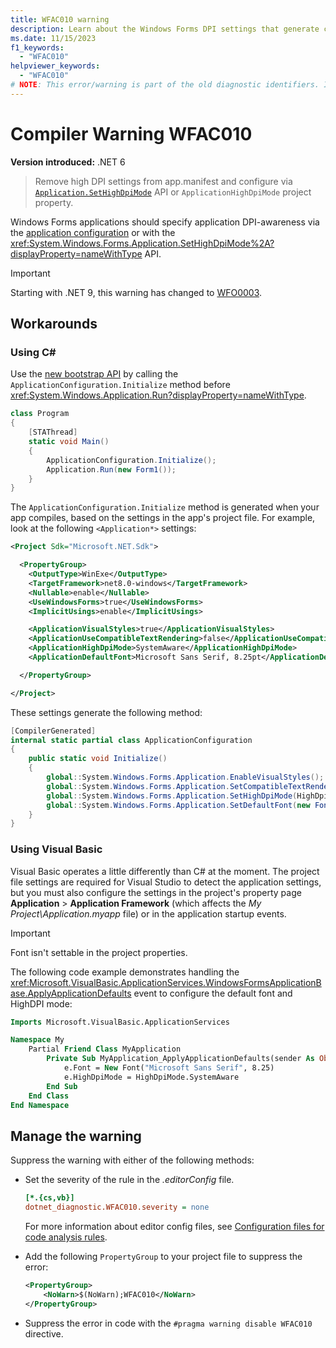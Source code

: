 ```yaml
---
title: WFAC010 warning
description: Learn about the Windows Forms DPI settings that generate compile-time warning WFAC010.
ms.date: 11/15/2023
f1_keywords:
  - "WFAC010"
helpviewer_keywords:
  - "WFAC010"
# NOTE: This error/warning is part of the old diagnostic identifiers. It's not being maintained.
---
```

# Compiler Warning WFAC010

**Version introduced:** .NET 6

> Remove high DPI settings from app.manifest and configure via [`Application.SetHighDpiMode`](xref:System.Windows.Forms.Application.SetHighDpiMode(System.Windows.Forms.HighDpiMode)) API or `ApplicationHighDpiMode` project property.

Windows Forms applications should specify application DPI-awareness via the [application configuration](../whats-new/net60.md#new-application-bootstrap) or with the <xref:System.Windows.Forms.Application.SetHighDpiMode%2A?displayProperty=nameWithType> API.

> [!IMPORTANT]
> Starting with .NET 9, this warning has changed to [WFO0003](../compiler-messages/wfo0003.md).

## Workarounds

### Using C\#

Use the [new bootstrap API](../whats-new/net60.md#new-application-bootstrap) by calling the `ApplicationConfiguration.Initialize` method before <xref:System.Windows.Application.Run?displayProperty=nameWithType>.

```csharp
class Program
{
    [STAThread]
    static void Main()
    {
        ApplicationConfiguration.Initialize();
        Application.Run(new Form1());
    }
}
```

The `ApplicationConfiguration.Initialize` method is generated when your app compiles, based on the settings in the app's project file. For example, look at the following `<Application*>` settings:

```xml
<Project Sdk="Microsoft.NET.Sdk">

  <PropertyGroup>
    <OutputType>WinExe</OutputType>
    <TargetFramework>net8.0-windows</TargetFramework>
    <Nullable>enable</Nullable>
    <UseWindowsForms>true</UseWindowsForms>
    <ImplicitUsings>enable</ImplicitUsings>

    <ApplicationVisualStyles>true</ApplicationVisualStyles>
    <ApplicationUseCompatibleTextRendering>false</ApplicationUseCompatibleTextRendering>
    <ApplicationHighDpiMode>SystemAware</ApplicationHighDpiMode>
    <ApplicationDefaultFont>Microsoft Sans Serif, 8.25pt</ApplicationDefaultFont>

  </PropertyGroup>

</Project>
```

These settings generate the following method:

```csharp
[CompilerGenerated]
internal static partial class ApplicationConfiguration
{
    public static void Initialize()
    {
        global::System.Windows.Forms.Application.EnableVisualStyles();
        global::System.Windows.Forms.Application.SetCompatibleTextRenderingDefault(false);
        global::System.Windows.Forms.Application.SetHighDpiMode(HighDpiMode.SystemAware);
        global::System.Windows.Forms.Application.SetDefaultFont(new Font(new FontFamily("Microsoft Sans Serif"), 8.25f, (FontStyle)0, (GraphicsUnit)3));
    }
}
```

### Using Visual Basic

Visual Basic operates a little differently than C# at the moment. The project file settings are required for Visual Studio to detect the application settings, but you must also configure the settings in the project's property page **Application** > **Application Framework** (which affects the _My Project\\Application.myapp_ file) or in the application startup events.

> [!IMPORTANT]
> Font isn't settable in the project properties.

The following code example demonstrates handling the <xref:Microsoft.VisualBasic.ApplicationServices.WindowsFormsApplicationBase.ApplyApplicationDefaults> event to configure the default font and HighDPI mode:

```vb
Imports Microsoft.VisualBasic.ApplicationServices

Namespace My
    Partial Friend Class MyApplication
        Private Sub MyApplication_ApplyApplicationDefaults(sender As Object, e As ApplyApplicationDefaultsEventArgs) Handles Me.ApplyApplicationDefaults
            e.Font = New Font("Microsoft Sans Serif", 8.25)
            e.HighDpiMode = HighDpiMode.SystemAware
        End Sub
    End Class
End Namespace
```

## Manage the warning

Suppress the warning with either of the following methods:

- Set the severity of the rule in the _.editorConfig_ file.

  ```ini
  [*.{cs,vb}]
  dotnet_diagnostic.WFAC010.severity = none
  ```

  For more information about editor config files, see [Configuration files for code analysis rules](/dotnet/fundamentals/code-analysis/configuration-files).

- Add the following `PropertyGroup` to your project file to suppress the error:

  ```xml
  <PropertyGroup>
      <NoWarn>$(NoWarn);WFAC010</NoWarn>
  </PropertyGroup>
  ```

- Suppress the error in code with the `#pragma warning disable WFAC010` directive.
